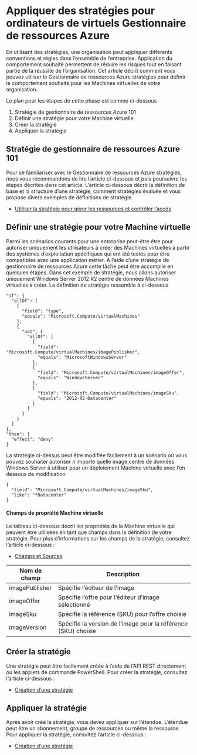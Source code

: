 <properties
    pageTitle="Appliquer des stratégies pour Azure Gestionnaire de ressources virtuelles Machines | Microsoft Azure"
    description="Comment appliquer une stratégie pour une Machine virtuelle Azure Gestionnaire de ressources Windows"
    services="virtual-machines-windows"
    documentationCenter=""
    authors="singhkays"
    manager="timlt"
    editor=""
    tags="azure-resource-manager"/>

<tags
    ms.service="virtual-machines-windows"
    ms.workload="infrastructure-services"
    ms.tgt_pltfrm="vm-windows"
    ms.devlang="na"
    ms.topic="article"
    ms.date="04/13/2016"
    ms.author="singhkay"/>

# <a name="apply-policies-to-azure-resource-manager-virtual-machines"></a>Appliquer des stratégies pour ordinateurs de virtuels Gestionnaire de ressources Azure

En utilisant des stratégies, une organisation peut appliquer différents conventions et règles dans l’ensemble de l’entreprise. Application du comportement souhaité permettent de réduire les risques tout en faisant partie de la réussite de l’organisation. Cet article décrit comment vous pouvez utiliser le Gestionnaire de ressources Azure stratégies pour définir le comportement souhaité pour les Machines virtuelles de votre organisation.

Le plan pour les étapes de cette phase est comme ci-dessous

1. Stratégie de gestionnaire de ressources Azure 101
2. Définir une stratégie pour votre Machine virtuelle
3. Créer la stratégie
4. Appliquer la stratégie

## <a name="azure-resource-manager-policy-101"></a>Stratégie de gestionnaire de ressources Azure 101

Pour se familiariser avec le Gestionnaire de ressources Azure stratégies, nous vous recommandons de lire l’article ci-dessous et puis poursuivre les étapes décrites dans cet article. L’article ci-dessous décrit la définition de base et la structure d’une stratégie, comment stratégies évaluée et vous propose divers exemples de définitions de stratégie.

* [Utiliser la stratégie pour gérer les ressources et contrôler l’accès](../resource-manager-policy.md)

## <a name="define-a-policy-for-your-virtual-machine"></a>Définir une stratégie pour votre Machine virtuelle

Parmi les scénarios courants pour une entreprise peut-être être pour autoriser uniquement les utilisateurs à créer des Machines virtuelles à partir des systèmes d’exploitation spécifiques qui ont été testés pour être compatibles avec une application métier. À l’aide d’une stratégie de gestionnaire de ressources Azure cette tâche peut être accomplie en quelques étapes. Dans cet exemple de stratégie, nous allons autoriser uniquement Windows Server 2012 R2 centre de données Machines virtuelles à créer. La définition de stratégie ressemble à ci-dessous

```
"if": {
  "allOf": [
    {
      "field": "type",
      "equals": "Microsoft.Compute/virtualMachines"
    },
    {
      "not": {
        "allOf": [
          {
            "field": "Microsoft.Compute/virtualMachines/imagePublisher",
            "equals": "MicrosoftWindowsServer"
          },
          {
            "field": "Microsoft.Compute/virtualMachines/imageOffer",
            "equals": "WindowsServer"
          },
          {
            "field": "Microsoft.Compute/virtualMachines/imageSku",
            "equals": "2012-R2-Datacenter"
          }
        ]
      }
    }
  ]
},
"then": {
  "effect": "deny"
}
```

La stratégie ci-dessus peut être modifiée facilement à un scénario où vous pouvez souhaiter autoriser n’importe quelle image centre de données Windows Server à utiliser pour un déploiement Machine virtuelle avec l’en dessous de modification

```
{
  "field": "Microsoft.Compute/virtualMachines/imageSku",
  "like": "*Datacenter"
}
```

#### <a name="virtual-machine-property-fields"></a>Champs de propriété Machine virtuelle

Le tableau ci-dessous décrit les propriétés de la Machine virtuelle qui peuvent être utilisées en tant que champs dans la définition de votre stratégie. Pour plus d’informations sur les champs de la stratégie, consultez l’article ci-dessous :

* [Champs et Sources](../resource-manager-policy.md#fields-and-sources)


| Nom de champ     | Description                                        |
|----------------|----------------------------------------------------|
| imagePublisher | Spécifie l’éditeur de l’image               |
| imageOffer     | Spécifie l’offre pour l’éditeur d’image sélectionné |
| imageSku       | Spécifie la référence (SKU) pour l’offre choisie             |
| imageVersion   | Spécifie la version de l’image pour la référence (SKU) choisie     |

## <a name="create-the-policy"></a>Créer la stratégie

Une stratégie peut être facilement créée à l’aide de l’API REST directement ou les applets de commande PowerShell. Pour créer la stratégie, consultez l’article ci-dessous :

* [Création d’une stratégie](../resource-manager-policy.md#creating-a-policy)


## <a name="apply-the-policy"></a>Appliquer la stratégie

Après avoir créé la stratégie, vous devez appliquer sur l’étendue. L’étendue peut être un abonnement, groupe de ressources ou même la ressource. Pour appliquer la stratégie, consultez l’article ci-dessous :

* [Création d’une stratégie](../resource-manager-policy.md#applying-a-policy)
